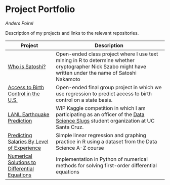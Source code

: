 # Project Portfolio
*Anders Poirel*

Description of my projects and links to the relevant repositories.

| Project | Description |
| --- | --- |
| [Who is Satoshi?]() | Open-ended class project where I use text mining in R to determine whether cryptographer Nick Szabo might have written under the name of Satoshi Nakamoto |
| [Access to Birth Control in the U.S.](https://drive.google.com/open?id=1DtbDNyi160zuXgVyBocp7d1TX9Zl3crS) | Open-ended final group project in which we use regression to predict access to birth control on a state basis. |
| [LANL Earthquake Prediction]() | WIP Kaggle competition in which I am participating as an officer of the [Data Science Slugs](http://datascienceslug.org/Package-HTML/HTML/one-page/op-outdoors.html) student organization at UC Santa Cruz. |
| [Predicting Salaries By Level of Experience](https://github.com/Jswig/DataScienceAZ/blob/master/SimpleLinearRegression/salary_slr.md) | Simple linear regression and graphing practice in R using a dataset from the Data Science A-Z course |
| [Numerical Solutions to Differential Equations](https://github.com/Jswig/numerical-diffeqs/blob/master/Solutions.ipynb)| Implementation in Python of numerical methods for solving first-order differential equations |


